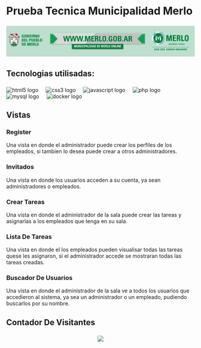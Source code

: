 <h1 align="left">Prueba Tecnica Municipalidad Merlo</h1>

###
  ![Banner](https://github.com/Maximiliano17/Prueba_Tecnica_Municipalidad_Merlo/raw/master/bannerMunicipalidad.jpg)
###

<h2 align="left">Tecnologias utilisadas:</h2>

###

<div align="left">
  <img src="https://cdn.jsdelivr.net/gh/devicons/devicon/icons/html5/html5-original.svg" height="40" alt="html5 logo"  />
  <img width="12" />
  <img src="https://cdn.jsdelivr.net/gh/devicons/devicon/icons/css3/css3-original.svg" height="40" alt="css3 logo"  />
  <img width="12" />
  <img src="https://cdn.jsdelivr.net/gh/devicons/devicon/icons/javascript/javascript-original.svg" height="40" alt="javascript logo"  />
  <img width="12" />
  <img src="https://cdn.jsdelivr.net/gh/devicons/devicon/icons/php/php-original.svg" height="40" alt="php logo"  />
  <img width="12" />
  <img src="https://cdn.jsdelivr.net/gh/devicons/devicon/icons/mysql/mysql-original.svg" height="40" alt="mysql logo"  />
  <img width="12" />
  <img src="https://cdn.jsdelivr.net/gh/devicons/devicon/icons/docker/docker-original.svg" height="40" alt="docker logo"  />
</div>

###
<h2 align="left">Vistas</h2>

<h3 align="left">Register</h3>
<p align="left">
  Una vista en donde el administrador puede crear los perfiles de los empleados, si tambien lo desea puede crear a otros administradores.
</p>

<h3 align="left">Invitados</h3>
<p align="left">
  Una vista en donde los usuarios acceden a su cuenta, ya sean administradores o empleados.
</p>

<h3 align="left">Crear Tareas</h3>
<p align="left">
  Una vista en donde el administrador de la sala puede crear las tareas y asignarlas a los empleados que tenga en su sala.
</p>

<h3 align="left">Lista De Tareas</h3>
<p align="left">
  Una vista en donde el los empleados pueden visualisar todas las tareas quese les asignaron, si el administrador accede se mostraran todas las tareas creadas.
</p>

<h3 align="left">Buscador De Usuarios</h3>
<p align="left">
  Una vista en donde el administrador de la sala ve a todos los usuarios que accedieron al sistema, ya sea un administrador o un empleado, pudiendo buscarlos por su nombre. 
</p>

<h2 align="left">Contador De Visitantes</h2>

###

<div align="center">
  <img src="https://profile-counter.glitch.me/Maxidev/count.svg?"  />
</div>

###
